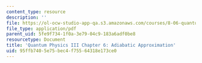 ```yaml
---
content_type: resource
description: ''
file: https://ol-ocw-studio-app-qa.s3.amazonaws.com/courses/8-06-quantum-physics-iii-spring-2018/95ffb7405e75bec4f75564318e173ce0_MIT8_06S18ch6.pdf
file_type: application/pdf
parent_uid: 5fe9f734-1f0a-3e79-04c9-183a6adf0be8
resourcetype: Document
title: 'Quantum Physics III Chapter 6: Adiabatic Approximation'
uid: 95ffb740-5e75-bec4-f755-64318e173ce0
---
```

